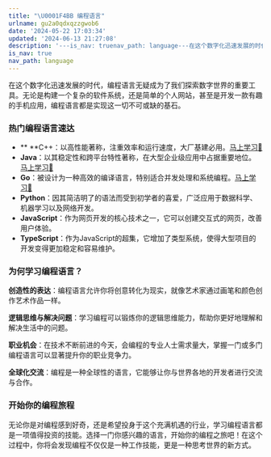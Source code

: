 ```yaml
---
title: "\U0001F4BB 编程语言"
urlname: gu2a0qdxqzzgwob6
date: '2024-05-22 17:03:34'
updated: '2024-06-13 21:27:08'
description: '---is_nav: truenav_path: language---在这个数字化迅速发展的时代，编程语言无疑成为了我们探索数字世界的重要工具。无论是构建一个复杂的软件系统，还是简单的个人网站，甚至是开发一款有趣的手机应用，编程语言都是实现这一切不可或缺的基石。热门编程语言速达 C++：以高...'
is_nav: true
nav_path: language
---
```

在这个数字化迅速发展的时代，编程语言无疑成为了我们探索数字世界的重要工具。无论是构建一个复杂的软件系统，还是简单的个人网站，甚至是开发一款有趣的手机应用，编程语言都是实现这一切不可或缺的基石。
### 热门编程语言速达

- ** **C++：以高性能著称，注重效率和运行速度，大厂基建必用。[马上学习🤔](https://offernow.cn/s/language/cpp/vm62ytquukgy0sp8)
-  **Java**：以其稳定性和跨平台特性著称，在大型企业级应用中占据重要地位。 [马上学习🤔](https://offernow.cn/s/language/java/java_master/ewu8fhrp6gm1yvpa)
-  **Go**：被设计为一种高效的编译语言，特别适合并发处理和系统编程。[马上学习🤔](https://offernow.cn/s/language/golang/noob/tgkdc0idgg402xt1)
-  **Python**：因其简洁明了的语法而受到初学者的喜爱，广泛应用于数据科学、机器学习以及网络开发。 
-  **JavaScript**：作为网页开发的核心技术之一，它可以创建交互式的网页，改善用户体验。  
-  **TypeScript**：作为JavaScript的超集，它增加了类型系统，使得大型项目的开发变得更加稳定和容易维护。
### 为何学习编程语言？

**创造性的表达**：编程语言允许你将创意转化为现实，就像艺术家通过画笔和颜色创作艺术作品一样。

**逻辑思维与解决问题**：学习编程可以锻炼你的逻辑思维能力，帮助你更好地理解和解决生活中的问题。

**职业机会**：在技术不断前进的今天，会编程的专业人士需求量大，掌握一门或多门编程语言可以显著提升你的职业竞争力。

**全球化交流**：编程是一种全球性的语言，它能够让你与世界各地的开发者进行交流与合作。


### 开始你的编程旅程

无论你是对编程感到好奇，还是希望投身于这个充满机遇的行业，学习编程语言都是一项值得投资的技能。选择一门你感兴趣的语言，开始你的编程之旅吧！在这个过程中，你将会发现编程不仅仅是一种工作技能，更是一种思考世界的新方式。


